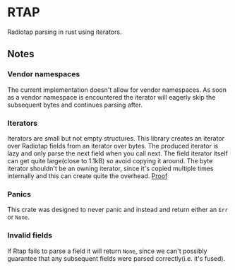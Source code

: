 # RTAP
Radiotap parsing in rust using iterators.
## Notes
### Vendor namespaces
The current implementation doesn't allow for vendor namespaces. As soon as a vendor namespace is encountered the iterator will eagerly skip the subsequent bytes and continues parsing after.
### Iterators
Iterators are small but not empty structures. This library creates an iterator over Radiotap fields from an iterator over bytes. The produced iterator is lazy and only parse the next field when you call next. 
The field iterator itself can get quite large(close to 1.1kB) so avoid copying it around. The byte iterator shouldn't be an owning iterator, since it's copied multiple times internally and this can create quite the overhead. [Proof](https://gist.github.com/rust-play/ac311ad3aa056c33dfdd681a805f5495)
### Panics
This crate was designed to never panic and instead and return either an `Err` or `None`.
### Invalid fields
If Rtap fails to parse a field it will return `None`, since we can't possibly guarantee that any subsequent fields were parsed correctly(i.e. it's fused).
